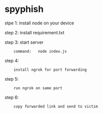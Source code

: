 # spyphish

stpe 1: 
        install node on your device

step 2:
        install requirement.txt 

step 3:
        start server
        
        command:   node index.js
        
step 4:

        install ngrok for port forwarding

step 5:

        run ngrok on same port 

step 6:

        copy forwarded link and send to victim 
